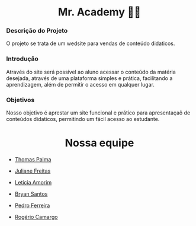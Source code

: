 <h1 align="center">Mr. Academy 📖🦉</h1>

### Descrição do Projeto
O projeto se trata de um wedsite para vendas de conteúdo didaticos.

### Introdução
Através do site será possivel ao aluno acessar o conteúdo da matéria desejada, através de uma plataforma simples e prática, facilitando a aprendizagem, além de permitir o acesso em qualquer lugar. 

### Objetivos
Nosso objetivo é aprestar um site funcional e prático para apresentaçaõ de conteúdos didaticos, permitindo um fácil acesso ao estudante.

<h1 align="center">Nossa equipe</h1>
           
 - [Thomas Palma](https://www.linkedin.com/in/thomas-palma-0764b81b3/)

 - [Juliane Freitas](https://www.linkedin.com/in/juliane-freitas-9b6287163)

 - [Leticia Amorim](https://www.linkedin.com/in/leticia-amorim-4761b1185/)

 - [Bryan Santos](https://www.linkedin.com/in/bryan-santos-77b53317b)

 - [Pedro Ferreira](https://www.linkedin.com/in/pedro-ferreira-6a8417190/)

 - [Rogério Camargo](https://www.linkedin.com/in/rogério-camargo-3a01191a5)
